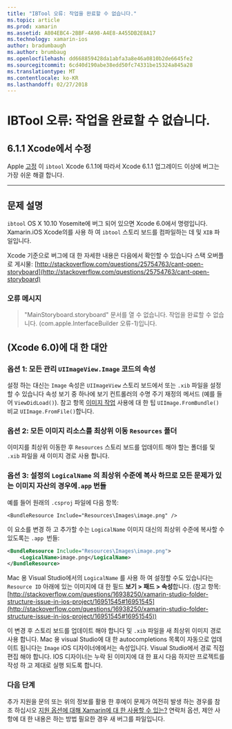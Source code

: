 ```yaml
---
title: "IBTool 오류: 작업을 완료할 수 없습니다."
ms.topic: article
ms.prod: xamarin
ms.assetid: A804EBC4-2BBF-4A98-A4E8-A455DB2E8A17
ms.technology: xamarin-ios
author: bradumbaugh
ms.author: brumbaug
ms.openlocfilehash: dd668859428da1abfa3a8e46a0810b2de6645fe2
ms.sourcegitcommit: 6cd40d190abe38edd50fc74331be15324a845a28
ms.translationtype: MT
ms.contentlocale: ko-KR
ms.lasthandoff: 02/27/2018
---
```

# <a name="ibtool-error-the-operation-couldnt-be-completed"></a>IBTool 오류: 작업을 완료할 수 없습니다.

## <a name="fixed-in-xcode-611"></a>6.1.1 Xcode에서 수정

Apple [고정](https://developer.apple.com/library/content/documentation/Xcode/Conceptual/RN-Xcode-Archive/Chapters/xc6_release_notes.html#//apple_ref/doc/uid/TP40016994-CH4-SW1) 이 `ibtool` Xcode 6.1.1에 따라서 Xcode 6.1.1 업그레이드 이상에 버그는 가장 쉬운 해결 합니다.

* * *

## <a name="description-of-the-problem"></a>문제 설명

`ibtool` OS X 10.10 Yosemite에 버그 되어 있으면 Xcode 6.0에서 명령입니다. Xamarin.iOS Xcode의를 사용 하 여 `ibtool` 스토리 보드를 컴파일하는 데 및 `XIB` 파일입니다.

Xcode 기준으로 버그에 대 한 자세한 내용은 다음에서 확인할 수 있습니다 스택 오버플로 게시물: [http://stackoverflow.com/questions/25754763/cant-open-storyboard](http://stackoverflow.com/questions/25754763/cant-open-storyboard)

### <a name="error-message"></a>오류 메시지

> "MainStoryboard.storyboard" 문서를 열 수 없습니다. 작업을 완료할 수 없습니다. (com.apple.InterfaceBuilder 오류-1)입니다.

## <a name="workarounds-for-xcode-60"></a>(Xcode 6.0)에 대 한 대안

### <a name="option-1-manage-all-uiimageviewimage-properties-in-code"></a>옵션 1: 모든 관리 `UIImageView.Image` 코드의 속성

설정 하는 대신는 `Image` 속성은 `UIImageView` 스토리 보드에서 또는 `.xib` 파일을 설정할 수 있습니다 속성 보기 중 하나에 보기 컨트롤러의 수명 주기 재정의 메서드 (예를 들어 `ViewDidLoad()`). 참고 항목 [이미지 작업](~/ios/app-fundamentals/images-icons/index.md) 사용에 대 한 팁 `UIImage.FromBundle()` 비교 `UIImage.FromFile()`합니다.

### <a name="option-2-move-all-of-the-image-resources-to-the-top-level-resources-folder"></a>옵션 2: 모든 이미지 리소스를 최상위 이동 `Resources` 폴더

이미지를 최상위 이동한 후 `Resources` 스토리 보드를 업데이트 해야 할는 폴더를 및 `.xib` 파일을 새 이미지 경로 사용 합니다.

### <a name="option-3-set-the-logicalname-for-any-problematic-image-assets-so-they-are-copied-to-the-top-level-of-theapp-bundle"></a>옵션 3: 설정의 `LogicalName` 의 최상위 수준에 복사 하므로 모든 문제가 있는 이미지 자산의 경우에`.app` 번들

예를 들어 원래의 `.csproj` 파일에 다음 항목:

`<BundleResource Include="Resources\Images\image.png" />`

이 요소를 변경 하 고 추가할 수는 `LogicalName` 이미지 대신의 최상위 수준에 복사할 수 있도록는 `.app `번들:

```xml
<BundleResource Include="Resources\Images\image.png">
    <LogicalName>image.png</LogicalName>
</BundleResource>
```

Mac 용 Visual Studio에서의 `LogicalName` 를 사용 하 여 설정할 수도 있습니다는 `Resource ID` 아래에 있는 이미지에 대 한 필드 **보기 > 패드 > 속성**합니다. (참고 항목: [http://stackoverflow.com/questions/16938250/xamarin-studio-folder-structure-issue-in-ios-project/16951545#16951545](http://stackoverflow.com/questions/16938250/xamarin-studio-folder-structure-issue-in-ios-project/16951545#16951545))

이 변경 후 스토리 보드를 업데이트 해야 합니다 및 `.xib` 파일을 새 최상위 이미지 경로 사용 합니다. Mac 용 visual Studio에 대 한 autocompletions 목록이 자동으로 업데이트 됩니다는 `Image` iOS 디자이너에에서는 속성입니다. Visual Studio에서 경로 직접 편집 해야 합니다. IOS 디자이너는 누락 된 이미지에 대 한 표시 다음 하지만 프로젝트를 작성 하 고 제대로 실행 되도록 합니다.

### <a name="next-steps"></a>다음 단계

추가 지원을 문의 또는 위의 정보를 활용 한 후에이 문제가 여전히 발생 하는 경우를 참조 하십시오 [지원 옵션에 대해 Xamarin에 대 한 사용할 수 있는?](~/cross-platform/troubleshooting/support-options.md) 연락처 옵션, 제안 사항에 대 한 내용은 하는 방법 필요한 경우 새 버그를 파일입니다. 

